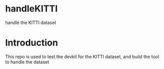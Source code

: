 # handleKITTI
handle the KITTI dataset

# Introduction
This repo is used to test the devkit for the KITTI dataset, and build the tool to handle the dataset

